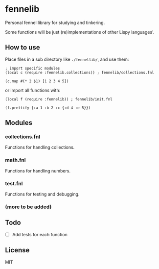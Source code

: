 # fennelib

Personal fennel library for studying and tinkering.

Some functions will be just (re)implementations of other Lispy languages'.

## How to use

Place files in a sub directory like `./fennellib/`, and use them:

```fennel
; import specific modules
(local c (require :fennelib.collections)) ; fennelib/collections.fnl

(c.map #(* 2 $1) [1 2 3 4 5])
```

or import all functions with:

```fennel
(local f (require :fennelib)) ; fennelib/init.fnl

(f.prettify {:a 1 :b 2 :c {:d 4 :e 5}})
```

## Modules

### collections.fnl

Functions for handling collections.

### math.fnl

Functions for handling numbers.

### test.fnl

Functions for testing and debugging.

### (more to be added)

## Todo

- [ ] Add tests for each function

## License

MIT

